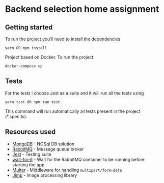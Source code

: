 # Backend selection home assignment

## Getting started

To run the project you'll need to install the dependencies

```
yarn OR npm install
```

Project based on Docker. To run the project:

```
docker-compose up
```

## Tests

For the tests I choose Jest as a suite and it will run all the tests using

```
yarn test OR npm run test
```

This command will run automatically all tests present in the project (\*.spec.ts).

## Resources used

- [MongoDB](https://www.mongodb.com) - NOSql DB solution
- [RabbitMQ](https://www.rabbitmq.com) - Message queue broker
- [Jest](https://jestjs.io) - Testing suite
- [wait-for-it](https://github.com/vishnubob/wait-for-it) - Wait for the RabbitMQ container to be running before starting the app
- [Multer](https://github.com/expressjs/multer) - Middleware for handling `multipart/form-data`
- [Jimp](https://github.com/oliver-moran/jimp) - Image processing library
